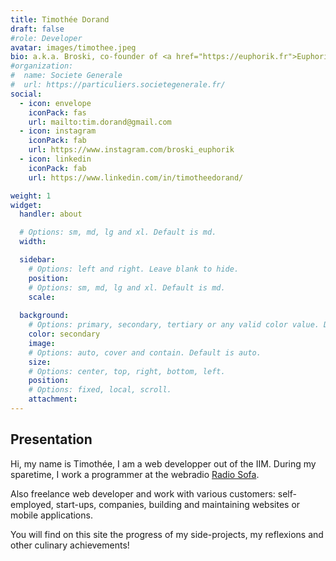 ```yaml
---
title: Timothée Dorand
draft: false
#role: Developer
avatar: images/timothee.jpeg
bio: a.k.a. Broski, co-founder of <a href="https://euphorik.fr">Euphorik Paris</a> et chercheur d'or chez <a href="https://radio-sofa.com">Radio Sofa</a>
#organization:
#  name: Societe Generale
#  url: https://particuliers.societegenerale.fr/
social:
  - icon: envelope
    iconPack: fas
    url: mailto:tim.dorand@gmail.com
  - icon: instagram
    iconPack: fab
    url: https://www.instagram.com/broski_euphorik
  - icon: linkedin
    iconPack: fab
    url: https://www.linkedin.com/in/timotheedorand/

weight: 1
widget:
  handler: about

  # Options: sm, md, lg and xl. Default is md.
  width:

  sidebar:
    # Options: left and right. Leave blank to hide.
    position:
    # Options: sm, md, lg and xl. Default is md.
    scale:
  
  background:
    # Options: primary, secondary, tertiary or any valid color value. Default is primary.
    color: secondary
    image:
    # Options: auto, cover and contain. Default is auto.
    size:
    # Options: center, top, right, bottom, left.
    position:
    # Options: fixed, local, scroll.
    attachment: 
---
```


## Presentation

Hi, my name is Timothée, I am a web developper out of the IIM. During my sparetime, I work a programmer at the webradio <a href="https://www.radio-sofa.com">Radio Sofa</a>.

Also freelance web developer and work with various customers: self-employed, start-ups, companies, building and maintaining websites or mobile applications.

You will find on this site the progress of my side-projects, my reflexions and other culinary achievements!
